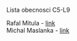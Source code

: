 Lista obecnosci C5-L9

Rafal Mitula - [link](https://github.com/rmitula)  
Michal Maslanka - [link](https://github.com/mmaslank)  